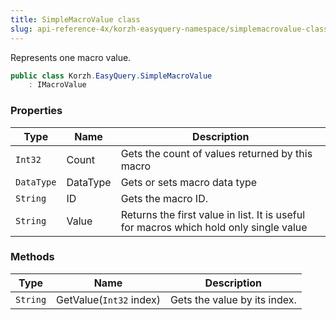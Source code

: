 ```yaml
---
title: SimpleMacroValue class
slug: api-reference-4x/korzh-easyquery-namespace/simplemacrovalue-class
---
```



Represents one macro value.
```csharp
public class Korzh.EasyQuery.SimpleMacroValue
    : IMacroValue

```

### Properties

| Type | Name | Description | 
| --- | --- | --- | 
| `Int32` | Count | Gets the count of values returned by this macro | 
| `DataType` | DataType | Gets or sets macro data type | 
| `String` | ID | Gets the macro ID. | 
| `String` | Value | Returns the first value in list.  It is useful for macros which hold only single value | 


### Methods

| Type | Name | Description | 
| --- | --- | --- | 
| `String` | GetValue(`Int32` index) | Gets the value by its index. |